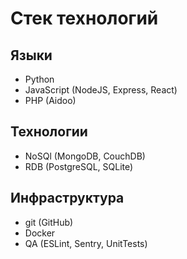 # Стек технологий

## Языки
- Python
- JavaScript (NodeJS, Express, React)
- PHP (Aidoo)

## Технологии
- NoSQl (MongoDB, CouchDB)
- RDB (PostgreSQL, SQLite)

## Инфраструктура
- git (GitHub)
- Docker
- QA (ESLint, Sentry, UnitTests)

